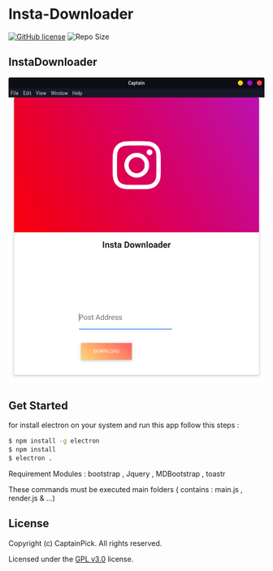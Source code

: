 # Insta-Downloader

[![GitHub license](https://img.shields.io/github/license/captainpick/Harmitor?style=flat-square)](https://github.com/captainpick/insta-downloader/blob/master/LICENSE) ![Repo Size](https://img.shields.io/github/languages/code-size/captainpick/insta-downloader?style=flat-square)

## InstaDownloader

<p align="center">
  <img src="/screenshot/screen.png" width="512px"/>
</p>

## **Get Started**
for install electron on your system and run this app follow this steps : 
```bash
$ npm install -g electron
$ npm install 
$ electron .

```
Requirement Modules : bootstrap , Jquery , MDBootstrap , toastr

These commands must be executed main folders ( contains : main.js , render.js & ...)

## License

Copyright (c) CaptainPick. All rights reserved.

Licensed under the [GPL v3.0](LICENSE.txt) license.
